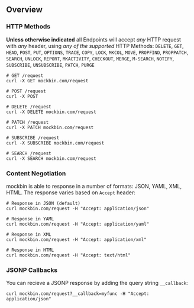 ## Overview 

### HTTP Methods

**Unless otherwise indicated** all Endpoints will accept *any* HTTP request with *any* header, using *any of the supported* HTTP Methods: `DELETE`, `GET`, `HEAD`, `POST`, `PUT`, `OPTIONS`, `TRACE`, `COPY`, `LOCK`, `MKCOL`, `MOVE`, `PROPFIND`, `PROPPATCH`, `SEARCH`, `UNLOCK`, `REPORT`, `MKACTIVITY`, `CHECKOUT`, `MERGE`, `M-SEARCH`, `NOTIFY`, `SUBSCRIBE`, `UNSUBSCRIBE`, `PATCH`, `PURGE`

```shell
# GET /request
curl -X GET mockbin.com/request

# POST /request
curl -X POST

# DELETE /request
curl -X DELETE mockbin.com/request

# PATCH /request
curl -X PATCH mockbin.com/request

# SUBSCRIBE /request
curl -X SUBSCRIBE mockbin.com/request

# SEARCH /request
curl -X SEARCH mockbin.com/request
```

### Content Negotiation

mockbin is able to response in a number of formats: JSON, YAML, XML, HTML. The response varies based on `Accept` header:

```shell
# Response in JSON (default)
curl mockbin.com/request -H "Accept: application/json" 

# Response in YAML
curl mockbin.com/request -H "Accept: application/yaml" 

# Response in XML
curl mockbin.com/request -H "Accept: application/xml" 

# Response in HTML 
curl mockbin.com/request -H "Accept: text/html" 
```

### JSONP Callbacks

You can recieve a JSONP response by adding the query string `__callback`:

```shell
curl mockbin.com/request?__callback=myfunc -H "Accept: application/json"
```
